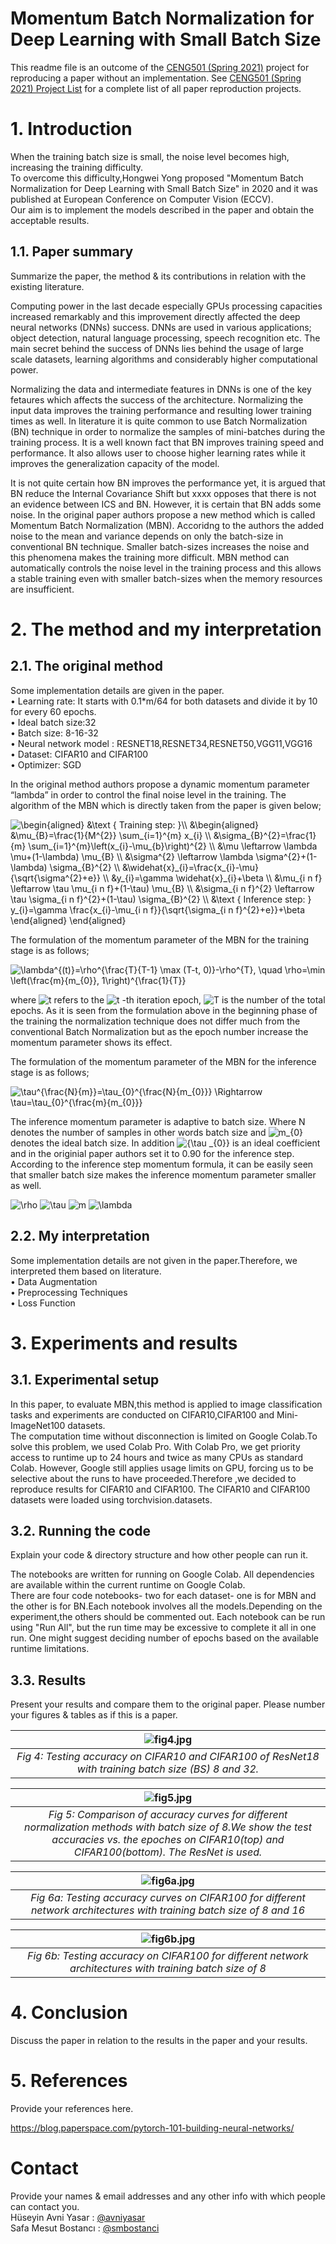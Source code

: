 # Momentum Batch Normalization for Deep Learning with Small Batch Size

This readme file is an outcome of the [CENG501 (Spring 2021)](http://kovan.ceng.metu.edu.tr/~sinan/DL/) project for reproducing a paper without an implementation. See [CENG501 (Spring 2021) Project List](https://github.com/sinankalkan/CENG501-Spring2021) for a complete list of all paper reproduction projects.

# 1. Introduction

<!--- Introduce the paper (inc. where it is published) and describe your goal (reproducibility).-->
When the training batch size is small, the noise level becomes high, increasing the training difficulty.\
To overcome this difficulty,Hongwei Yong proposed "Momentum Batch Normalization for Deep Learning with Small Batch Size" in 2020 and it was published at European Conference on Computer Vision (ECCV).\
Our aim is to implement the models described in the paper and obtain the acceptable results.

## 1.1. Paper summary

Summarize the paper, the method & its contributions in relation with the existing literature.

Computing power in the last decade especially GPUs processing capacities increased remarkably and this improvement directly affected the deep neural networks (DNNs) success.  DNNs are used in various applications; object detection, natural language processing, speech recognition etc. The main secret behind the success of DNNs lies behind the usage of large scale datasets, learning algorithms and considerably higher computational power.

Normalizing the data and intermediate features in DNNs is one of the key fetaures which affects the success of the architecture. Normalizing the input data improves the training performance and resulting lower training times as well. In literature it is quite common to use Batch Normalization (BN) technique in order to normalize the samples of mini-batches during the training process. It is a well known fact that BN improves training speed and performance. It also allows user to choose higher learning rates while it improves the generalization capacity of the model.

It is not quite certain how BN improves the performance yet, it is argued that BN reduce the Internal Covariance Shift but xxxx opposes that there is not an evidence between ICS and BN. However, it is certain that BN adds some noise. In the original paper authors propose a new method which is called Momentum Batch Normalization (MBN). Accoridng to the authors the added noise to the mean and variance depends on only the batch-size in conventional BN technique. Smaller batch-sizes increases the noise and this phenomena makes the training more difficult. MBN method can automatically controls the noise level in the training process and this allows a stable training even with smaller batch-sizes when the memory resources are insufficient. 


# 2. The method and my interpretation

## 2.1. The original method

<!--- Explain the original method.\ -->
Some implementation details are given in the paper.\
•	Learning rate: It starts with 0.1*m/64 for both datasets and divide it by 10 for every 60 epochs.\
•	Ideal batch size:32 \
•	Batch size: 8-16-32 \
•	Neural network model : RESNET18,RESNET34,RESNET50,VGG11,VGG16 \
•	Dataset: CIFAR10 and CIFAR100 \
•	Optimizer: SGD 

In the original method authors propose a dynamic momentum parameter “lambda” in order to control the final noise level in the training. The algorithm of the MBN which is directly taken from the paper is given below;

<img src="https://latex.codecogs.com/gif.latex?\begin{aligned}&space;&\text&space;{&space;Training&space;step:&space;}\\&space;&\begin{aligned}&space;&\mu_{B}=\frac{1}{M^{2}}&space;\sum_{i=1}^{m}&space;x_{i}&space;\\&space;&\sigma_{B}^{2}=\frac{1}{m}&space;\sum_{i=1}^{m}\left(x_{i}-\mu_{b}\right)^{2}&space;\\&space;&\mu&space;\leftarrow&space;\lambda&space;\mu&plus;(1-\lambda)&space;\mu_{B}&space;\\&space;&\sigma^{2}&space;\leftarrow&space;\lambda&space;\sigma^{2}&plus;(1-\lambda)&space;\sigma_{B}^{2}&space;\\&space;&\widehat{x}_{i}=\frac{x_{i}-\mu}{\sqrt{\sigma^{2}&plus;e}}&space;\\&space;&y_{i}=\gamma&space;\widehat{x}_{i}&plus;\beta&space;\\&space;&\mu_{i&space;n&space;f}&space;\leftarrow&space;\tau&space;\mu_{i&space;n&space;f}&plus;(1-\tau)&space;\mu_{B}&space;\\&space;&\sigma_{i&space;n&space;f}^{2}&space;\leftarrow&space;\tau&space;\sigma_{i&space;n&space;f}^{2}&plus;(1-\tau)&space;\sigma_{B}^{2}&space;\\&space;&\text&space;{&space;Inference&space;step:&space;}&space;y_{i}=\gamma&space;\frac{x_{i}-\mu_{i&space;n&space;f}}{\sqrt{\sigma_{i&space;n&space;f}^{2}&plus;e}}&plus;\beta&space;\end{aligned}&space;\end{aligned}" title="\begin{aligned} &\text { Training step: }\\ &\begin{aligned} &\mu_{B}=\frac{1}{M^{2}} \sum_{i=1}^{m} x_{i} \\ &\sigma_{B}^{2}=\frac{1}{m} \sum_{i=1}^{m}\left(x_{i}-\mu_{b}\right)^{2} \\ &\mu \leftarrow \lambda \mu+(1-\lambda) \mu_{B} \\ &\sigma^{2} \leftarrow \lambda \sigma^{2}+(1-\lambda) \sigma_{B}^{2} \\ &\widehat{x}_{i}=\frac{x_{i}-\mu}{\sqrt{\sigma^{2}+e}} \\ &y_{i}=\gamma \widehat{x}_{i}+\beta \\ &\mu_{i n f} \leftarrow \tau \mu_{i n f}+(1-\tau) \mu_{B} \\ &\sigma_{i n f}^{2} \leftarrow \tau \sigma_{i n f}^{2}+(1-\tau) \sigma_{B}^{2} \\ &\text { Inference step: } y_{i}=\gamma \frac{x_{i}-\mu_{i n f}}{\sqrt{\sigma_{i n f}^{2}+e}}+\beta \end{aligned} \end{aligned}" />

The formulation of the momentum parameter of the MBN for the training stage is as follows;

<img src="https://latex.codecogs.com/gif.latex?\lambda^{(t)}=\rho^{\frac{T}{T-1}&space;\max&space;(T-t,&space;0)}-\rho^{T},&space;\quad&space;\rho=\min&space;\left(\frac{m}{m_{0}},&space;1\right)^{\frac{1}{T}}" title="\lambda^{(t)}=\rho^{\frac{T}{T-1} \max (T-t, 0)}-\rho^{T}, \quad \rho=\min \left(\frac{m}{m_{0}}, 1\right)^{\frac{1}{T}}" />

where <img src="https://latex.codecogs.com/gif.latex?t" title="t" /> refers to the <img src="https://latex.codecogs.com/gif.latex?t" title="t" /> -th iteration epoch, <img src="https://latex.codecogs.com/gif.latex?T" title="T" /> is the number of the total epochs. As it is seen from the formulation above in the beginning phase of the training the normalization technique does not differ much from the conventional Batch Normalization but as the epoch number increase the momentum parameter shows its effect. 

The formulation of the momentum parameter of the MBN for the inference stage is as follows;

<img src="https://latex.codecogs.com/gif.latex?\tau^{\frac{N}{m}}=\tau_{0}^{\frac{N}{m_{0}}}&space;\Rightarrow&space;\tau=\tau_{0}^{\frac{m}{m_{0}}}" title="\tau^{\frac{N}{m}}=\tau_{0}^{\frac{N}{m_{0}}} \Rightarrow \tau=\tau_{0}^{\frac{m}{m_{0}}}" />

The inference momentum parameter is adaptive to batch size. Where N denotes the number of samples in other words batch size and <img src="https://latex.codecogs.com/gif.latex?m_{0}" title="m_{0}" /> denotes the ideal batch size. In addition <img src="https://latex.codecogs.com/gif.latex?{\tau&space;_{0}}" title="{\tau _{0}}" /> is an ideal coefficient and in the originial paper authors set it to 0.90 for the inference step. According to the inference step momentum formula, it can be easily seen that smaller batch size makes the inference momentum parameter smaller as well. 



<img src="https://latex.codecogs.com/gif.latex?\rho" title="\rho" />

<img src="https://latex.codecogs.com/gif.latex?\tau" title="\tau" />

<img src="https://latex.codecogs.com/gif.latex?m" title="m" />

<img src="https://latex.codecogs.com/gif.latex?\lambda" title="\lambda" />





## 2.2. My interpretation 

<!--- Explain the parts that were not clearly explained in the original paper and how you interpreted them.-->
Some implementation details are not given in the paper.Therefore, we interpreted them based on literature. \
•	Data Augmentation\
•	Preprocessing Techniques\
•	Loss Function

# 3. Experiments and results

## 3.1. Experimental setup

<!--- Describe the setup of the original paper and whether you changed any settings.
With Colab Pro you get priority access to high-memory VMs. These VMs generally have double the memory of standard Colab VMs, and twice as many CPUs. You will be able to access a notebook setting to enable high-memory VMs once you are subscribed.-->
<!--- The computation time without disconnection is limited on Google Colab.To solve this problem,we used Colab Pro.With Colab Pro,we get priority access to runtime up to 24 hours and twice as many CPUs compared to standard Colab.However,virtual resources are still limited due to Colab policy.However,Google still apply usage limits on GPU and this forces us to be selective about the runs to be proceeded-->
<!---  Google needs to maintain the flexibility to adjust usage limits and the availability of hardware on the fly. -->
In this paper, to evaluate MBN,this method is applied to image classification tasks and experiments are conducted on CIFAR10,CIFAR100 and  Mini-ImageNet100 datasets.\
The computation time without disconnection is limited on Google Colab.To solve this problem, we used Colab Pro. With Colab Pro, we get priority access to runtime up to 24 hours and twice as many CPUs as standard Colab.  However, Google still applies usage limits on GPU, forcing us to be selective about the runs to have proceeded.Therefore ,we decided to reproduce results for CIFAR10 and CIFAR100.
The CIFAR10 and CIFAR100 datasets were loaded using torchvision.datasets.
## 3.2. Running the code

Explain your code & directory structure and how other people can run it.

The notebooks are written for running on Google Colab. All dependencies are available within the current runtime on Google Colab.\
There are four code notebooks- two for each dataset- one is for MBN and the other is for BN.Each notebook involves all the models.Depending on the experiment,the others should be commented out. Each notebook can be run using "Run All", but the run time may be excessive to complete it all in one run. One might suggest deciding number of epochs based on the available runtime limitations.

## 3.3. Results

Present your results and compare them to the original paper. Please number your figures & tables as if this is a paper.

<!---
| ![fig4.jpg](https://user-images.githubusercontent.com/86877356/126894727-e119b037-d039-4173-b9de-58625b7304e8.png) | 
|:--:| 
| *Fig 4: Testing accuracy on CIFAR10 and CIFAR100 of ResNet18 with training batch size (BS) 8 and 32.* |
-->

| ![fig4.jpg](https://user-images.githubusercontent.com/86877356/127033391-a8138ded-9496-4c7a-8371-ed23881eeb90.png) | 
|:--:| 
| *Fig 4: Testing accuracy on CIFAR10 and CIFAR100 of ResNet18 with training batch size (BS) 8 and 32.* |



| ![fig5.jpg](https://user-images.githubusercontent.com/86877356/126895343-f17f62e0-db71-4999-aa6b-60b924377ef0.png) | 
|:--:| 
| *Fig 5: Comparison of accuracy curves for different normalization methods with  batch size of 8.We show the test accuracies vs. the epoches  on CIFAR10(top) and CIFAR100(bottom). The ResNet is used.* |






| ![fig6a.jpg](https://user-images.githubusercontent.com/86877356/127190495-a1a7d4a6-46ad-44c2-91b7-d5fbcf48c320.jpg) | 
|:--:| 
| *Fig 6a: Testing accuracy curves on CIFAR100 for different network architectures with training batch size of 8 and 16* |

<!---
| ![fig6a.jpg](https://user-images.githubusercontent.com/86877356/127048299-710a1bde-9398-4811-af21-8b5a34cc69e5.png) | 
|:--:| 
| *Fig 6a: Testing accuracy curves on CIFAR100 for different network architectures with training batch size of 8 and 16* |


| ![fig6a.jpg](https://user-images.githubusercontent.com/86877356/127045192-7586b030-8608-4637-a3aa-3b2aace0fe3c.png) | 
|:--:| 
| *Fig 6a: Testing accuracy curves on CIFAR100 for different network architectures with training batch size of 8 and 16* |


| ![fig6a.jpg](https://user-images.githubusercontent.com/86877356/126895471-b42fa9e4-ebe0-4f76-9575-c17fc4c99d3e.png) | 
|:--:| 
| *Fig 6a: Testing accuracy curves on CIFAR100 for different network architectures with training batch size of 8 and 16* |
-->

| ![fig6b.jpg](https://user-images.githubusercontent.com/86877356/126891348-60b4945f-9fef-4f1c-841a-66931383f8ec.png) | 
|:--:| 
| *Fig 6b: Testing accuracy on CIFAR100 for different network architectures with training batch size of 8* |




# 4. Conclusion

Discuss the paper in relation to the results in the paper and your results.

# 5. References

Provide your references here.

https://blog.paperspace.com/pytorch-101-building-neural-networks/

# Contact

Provide your names & email addresses and any other info with which people can contact you.\
Hüseyin Avni Yasar : [@avniyasar](https://github.com/avniyasar) \
Safa Mesut Bostancı : [@smbostanci](https://github.com/smbostanci)
